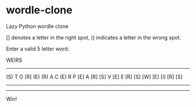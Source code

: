 # wordle-clone
Lazy Python wordle clone

[] denotes a letter in the right spot, () indicates a letter in the wrong spot.

Enter a valid 5 letter word:

WEIRS
__________________
(S)  T   O  [R] (E)
(R)  A   C  (E)  R
 P  [E]  A  [R] [S]
 V  [E]  E  [R] [S]
[W] [E] [I] [R] [S]
_ _ _ _ _
__________________
Win!